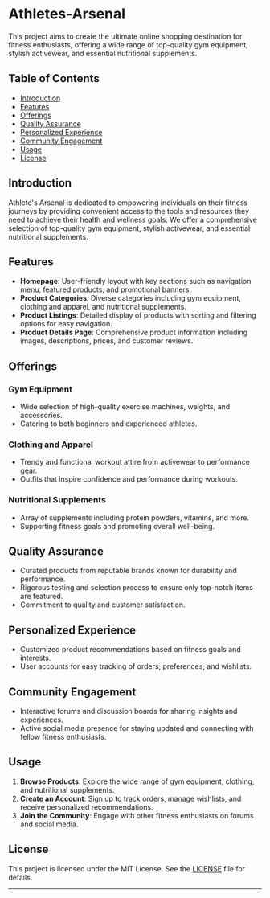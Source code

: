 # Athletes-Arsenal

This project aims to create the ultimate online shopping destination for fitness enthusiasts, offering a wide range of top-quality gym equipment, stylish activewear, and essential nutritional supplements.

## Table of Contents

- [Introduction](#introduction)
- [Features](#features)
- [Offerings](#offerings)
- [Quality Assurance](#quality-assurance)
- [Personalized Experience](#personalized-experience)
- [Community Engagement](#community-engagement)
- [Usage](#usage)
- [License](#license)

## Introduction

Athlete's Arsenal is dedicated to empowering individuals on their fitness journeys by providing convenient access to the tools and resources they need to achieve their health and wellness goals. We offer a comprehensive selection of top-quality gym equipment, stylish activewear, and essential nutritional supplements.

## Features

- **Homepage**: User-friendly layout with key sections such as navigation menu, featured products, and promotional banners.
- **Product Categories**: Diverse categories including gym equipment, clothing and apparel, and nutritional supplements.
- **Product Listings**: Detailed display of products with sorting and filtering options for easy navigation.
- **Product Details Page**: Comprehensive product information including images, descriptions, prices, and customer reviews.

## Offerings

### Gym Equipment
- Wide selection of high-quality exercise machines, weights, and accessories.
- Catering to both beginners and experienced athletes.

### Clothing and Apparel
- Trendy and functional workout attire from activewear to performance gear.
- Outfits that inspire confidence and performance during workouts.

### Nutritional Supplements
- Array of supplements including protein powders, vitamins, and more.
- Supporting fitness goals and promoting overall well-being.

## Quality Assurance

- Curated products from reputable brands known for durability and performance.
- Rigorous testing and selection process to ensure only top-notch items are featured.
- Commitment to quality and customer satisfaction.

## Personalized Experience

- Customized product recommendations based on fitness goals and interests.
- User accounts for easy tracking of orders, preferences, and wishlists.

## Community Engagement

- Interactive forums and discussion boards for sharing insights and experiences.
- Active social media presence for staying updated and connecting with fellow fitness enthusiasts.

## Usage

1. **Browse Products**: Explore the wide range of gym equipment, clothing, and nutritional supplements.
2. **Create an Account**: Sign up to track orders, manage wishlists, and receive personalized recommendations.
3. **Join the Community**: Engage with other fitness enthusiasts on forums and social media.

## License

This project is licensed under the MIT License. See the [LICENSE](LICENSE) file for details.

---

